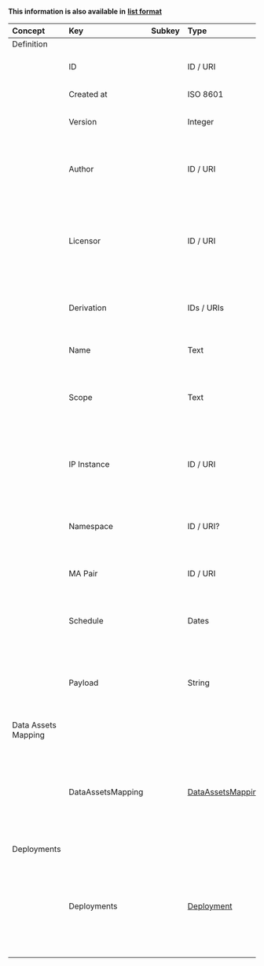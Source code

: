 
<style>
  .md-content__button {
    display: none;
  }
</style>

**This information is also available in** **[list format](/attributes/dma_tuple/)**

| Concept             | Key               | Subkey   | Type                                         | Example Value                             | Comment                                                                                                                  | Condition   |
|:--------------------|:------------------|:---------|:---------------------------------------------|:------------------------------------------|:-------------------------------------------------------------------------------------------------------------------------|:------------|
| Definition          |                   |          |                                              |                                           |                                                                                                                          |             |
|                     | ID                |          | ID / URI                                     | 123e4567-e89b-12d3-a456-426614174000      | Unique identifier for the DMA Tuple                                                                                      | auto        |
|                     | Created at        |          | ISO 8601                                     | 2021-05-01T00:00:00Z                      | Date of creation                                                                                                         | auto        |
|                     | Version           |          | Integer                                      | 21                                        | Version number of the DMA Tuple                                                                                          |             |
|                     | Author            |          | ID / URI                                     | person_123e4567-e89b-12d3 (auto)          | Identifier of the Author of the MA Pair (NB: Entity for author is referenced)                                            | auto        |
|                     | Licensor          |          | ID / URI                                     | legal_entity_123e4567-e89b-12d3 (auto)    | Identifier of the Legal Entity licensing the the MA Pair (NB: Entity for Licensor is referenced)                         | auto        |
|                     | Derivation        |          | IDs / URIs                                   | dma_tuple_123e4567-e89b-12d3 (auto)       | In case of derivation, references to parent / child (optional)                                                           | auto        |
|                     | Name              |          | Text                                         | Pressure drop for the injection in hall 3 | Short name to identify the DMA Tuple                                                                                     | mandatory   |
|                     | Scope             |          | Text                                         | Effectiveness of the mold closing process | Short description of the scope of the DMA Tuple (human readable)                                                         | mandatory   |
|                     | IP Instance       |          | ID / URI                                     | ip_instance_123e4567-e89b-12d3            | Identifier of the IP Instance the DMA Tuple is valid for (NB: Entity for IP Instance is referenced)                      | mandatory   |
|                     | Namespace         |          | ID / URI?                                    | namespace_123e4567-e89b-12d3              | Context to interpret the associated information (optional?)                                                              | optional    |
|                     | MA Pair           |          | ID / URI                                     | ma_pair_123e4567-e89b-12d3                | Identifier of the MA Pair associated to the DMA Tuple                                                                    | mandatory   |
|                     | Schedule          |          | Dates                                        | R90/2021-05-01T00:00:00Z/PT48H            | Days and hours the DMA Tuple will be active (optional)                                                                   | optional    |
|                     | Payload           |          | String                                       | {‘injectionMold’: ‘Circuit Case’}         | User-defined key-value pairs: JSON string with additional information (optional)                                         | optional    |
| Data Assets Mapping |                   |          |                                              |                                           |                                                                                                                          |             |
|                     | DataAssetsMapping |          | [DataAssetsMapping](../dataassetsmapping.md) |                                           | Mapping required Data assets to Microservices specified in the MA Pair. Not every Microservice needs a Data asset.       | mandatory   |
| Deployments         |                   |          |                                              |                                           |                                                                                                                          |             |
|                     | Deployments       |          | [Deployment](../deployment.md)               |                                           | Characteristics of the Deployment (i.e. Cloud or Edge infrastructure) for every Microservice associated to the DMA Tuple | mandatory   |